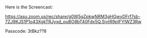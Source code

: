 Here is the Screencast: 

https://asu.zoom.us/rec/share/g0W5gZpkwNRM3gHGwyDFrf7sb-7ZJ9KJS1P1o43XgkTRJyxd_puBO8bT40Fdx5Q.SjvtR9pIFYlWZ3Rw

Passcode: 3tBkz??8

